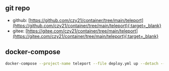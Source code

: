 ## git repo
  - github: [https://github.com/czy21/container/tree/main/teleport](https://github.com/czy21/container/tree/main/teleport){:target=_blank}
  - gitee: [https://gitee.com/czy21/container/tree/main/teleport](https://gitee.com/czy21/container/tree/main/teleport){:target=_blank}
## docker-compose
```bash
docker-compose --project-name teleport --file deploy.yml up --detach --remove-orphans
```